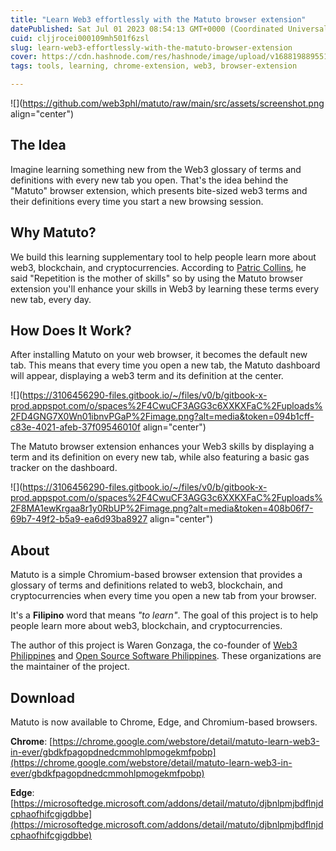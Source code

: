 ```yaml
---
title: "Learn Web3 effortlessly with the Matuto browser extension"
datePublished: Sat Jul 01 2023 08:54:13 GMT+0000 (Coordinated Universal Time)
cuid: cljjrocei000109mh501f6zsl
slug: learn-web3-effortlessly-with-the-matuto-browser-extension
cover: https://cdn.hashnode.com/res/hashnode/image/upload/v1688198895519/a6ff5d54-b2bf-47d7-b703-2b6fb0c03e28.png
tags: tools, learning, chrome-extension, web3, browser-extension

---
```


![](https://github.com/web3phl/matuto/raw/main/src/assets/screenshot.png align="center")

## The Idea

Imagine learning something new from the Web3 glossary of terms and definitions with every new tab you open. That's the idea behind the "Matuto" browser extension, which presents bite-sized web3 terms and their definitions every time you start a new browsing session.

## Why Matuto?

We build this learning supplementary tool to help people learn more about web3, blockchain, and cryptocurrencies. According to [Patric Collins](https://youtu.be/umepbfKp5rI?t=680), he said "Repetition is the mother of skills" so by using the Matuto browser extension you'll enhance your skills in Web3 by learning these terms every new tab, every day.

## How Does It Work?

After installing Matuto on your web browser, it becomes the default new tab. This means that every time you open a new tab, the Matuto dashboard will appear, displaying a web3 term and its definition at the center.

![](https://3106456290-files.gitbook.io/~/files/v0/b/gitbook-x-prod.appspot.com/o/spaces%2F4CwuCF3AGG3c6XXKXFaC%2Fuploads%2FD4GNG7X0Wn01ibnvPGaP%2Fimage.png?alt=media&token=094b1cff-c83e-4021-afeb-37f09546010f align="center")

The Matuto browser extension enhances your Web3 skills by displaying a term and its definition on every new tab, while also featuring a basic gas tracker on the dashboard.

![](https://3106456290-files.gitbook.io/~/files/v0/b/gitbook-x-prod.appspot.com/o/spaces%2F4CwuCF3AGG3c6XXKXFaC%2Fuploads%2F8MA1ewKrgaa8r1y0RbUP%2Fimage.png?alt=media&token=408b06f7-69b7-49f2-b5a9-ea6d93ba8927 align="center")

## About

Matuto is a simple Chromium-based browser extension that provides a glossary of terms and definitions related to web3, blockchain, and cryptocurrencies when every time you open a new tab from your browser.

It's a **Filipino** word that means *"to learn"*. The goal of this project is to help people learn more about web3, blockchain, and cryptocurrencies.

The author of this project is Waren Gonzaga, the co-founder of [Web3 Philippines](https://web3philippines.org) and [Open Source Software Philippines](https://ossph.org). These organizations are the maintainer of the project.

## Download

Matuto is now available to Chrome, Edge, and Chromium-based browsers.

**Chrome**: [https://chrome.google.com/webstore/detail/matuto-learn-web3-in-ever/gbdkfpagopdnedcmmohlpmogekmfpobp](https://chrome.google.com/webstore/detail/matuto-learn-web3-in-ever/gbdkfpagopdnedcmmohlpmogekmfpobp)

**Edge**: [https://microsoftedge.microsoft.com/addons/detail/matuto/djbnlpmjbdflnjdcphaofhifcgigdbbe](https://microsoftedge.microsoft.com/addons/detail/matuto/djbnlpmjbdflnjdcphaofhifcgigdbbe)